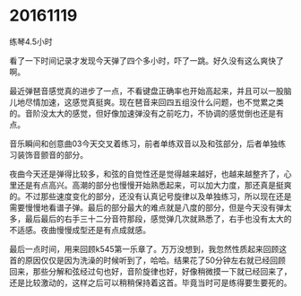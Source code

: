 # 20161119

练琴4.5小时

看了一下时间记录才发现今天弹了四个多小时，吓了一跳。好久没有这么爽快了啊。

最近弹琶音感觉真的进步了一点，不看键盘正确率也开始高起来，并且可以一股脑儿地尽情加速，这感觉真挺爽。现在琶音来回四五组没什么问题，也不觉累之类的。音阶没太大的感觉，但好像加速弹没有之前吃力，不协调的感觉倒也还是有点。

音乐瞬间和创意曲03今天交叉着练习，前者单练双音以及和弦部分，后者单独练习装饰音颤音的部分。

夜曲今天还是弹得比较多，和弦的自觉性还是觉得越来越好，也越来越整齐了，心里还是有点高兴。高潮的部分也慢慢开始熟悉起来，可以加大力度，那还真是挺爽的。不过那些速度变化的部分，还没有认真记号旋律以及单独练习，所以现在还是需要慢慢地看谱子弹。最后的部分最大的难点就是八度的部分，但是今天没有弹太多，最后最后的右手三十二分音符那段，感觉弹几次就熟悉了，右手也没有太大的不适感。夜曲慢慢成型还是有点成就感。

最后一点时间，用来回顾k545第一乐章了。万万没想到，我忽然性质起来回顾这首的原因仅仅是因为洗澡的时候听到了，哈哈。结果花了50分钟左右就已经回顾回来，那些分解和弦经过句也好，音阶旋律也好，好像稍微摸一下就已经回来了，还是比较激动的，这样之后可以稍稍保持着这首。毕竟当时可是练得要生要死的。
